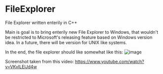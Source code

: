 # FileExplorer
File Explorer written enterily in C++

Main is goal is to bring enterily new File Explorer to Windows, that wouldn't be restricted to Microsoft's releasing feature based on Windows version idea.
In a future, there will be version for UNIX like systems.

In the end, the file explorer should like somewhat like this:
![image](https://user-images.githubusercontent.com/116524283/201412766-f156d107-ff1a-4bf5-9023-97ff2eec1c30.png)

Screenshot taken from this video:
https://www.youtube.com/watch?v=VKvILElJd4w
